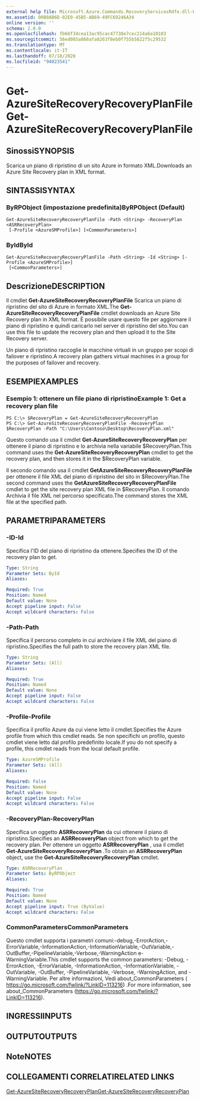 ```yaml
---
external help file: Microsoft.Azure.Commands.RecoveryServicesRdfe.dll-Help.xml
ms.assetid: 00B8AB6D-02E0-45B5-AB69-49FC69246A34
online version: ''
schema: 2.0.0
ms.openlocfilehash: fb66f34cea13ac95cac47738e7cec214a6a10103
ms.sourcegitcommit: 56ed085a868afa8263f8eb0f755b5822f5c29532
ms.translationtype: MT
ms.contentlocale: it-IT
ms.lasthandoff: 07/18/2020
ms.locfileid: "94023541"
---
```

# <span data-ttu-id="c8d56-101">Get-AzureSiteRecoveryRecoveryPlanFile</span><span class="sxs-lookup"><span data-stu-id="c8d56-101">Get-AzureSiteRecoveryRecoveryPlanFile</span></span>

## <span data-ttu-id="c8d56-102">Sinossi</span><span class="sxs-lookup"><span data-stu-id="c8d56-102">SYNOPSIS</span></span>
<span data-ttu-id="c8d56-103">Scarica un piano di ripristino di un sito Azure in formato XML.</span><span class="sxs-lookup"><span data-stu-id="c8d56-103">Downloads an Azure Site Recovery plan in XML format.</span></span>

## <span data-ttu-id="c8d56-104">SINTASSI</span><span class="sxs-lookup"><span data-stu-id="c8d56-104">SYNTAX</span></span>

### <span data-ttu-id="c8d56-105">ByRPObject (impostazione predefinita)</span><span class="sxs-lookup"><span data-stu-id="c8d56-105">ByRPObject (Default)</span></span>
```
Get-AzureSiteRecoveryRecoveryPlanFile -Path <String> -RecoveryPlan <ASRRecoveryPlan>
 [-Profile <AzureSMProfile>] [<CommonParameters>]
```

### <span data-ttu-id="c8d56-106">ById</span><span class="sxs-lookup"><span data-stu-id="c8d56-106">ById</span></span>
```
Get-AzureSiteRecoveryRecoveryPlanFile -Path <String> -Id <String> [-Profile <AzureSMProfile>]
 [<CommonParameters>]
```

## <span data-ttu-id="c8d56-107">Descrizione</span><span class="sxs-lookup"><span data-stu-id="c8d56-107">DESCRIPTION</span></span>
<span data-ttu-id="c8d56-108">Il cmdlet **Get-AzureSiteRecoveryRecoveryPlanFile** Scarica un piano di ripristino del sito di Azure in formato XML.</span><span class="sxs-lookup"><span data-stu-id="c8d56-108">The **Get-AzureSiteRecoveryRecoveryPlanFile** cmdlet downloads an Azure Site Recovery plan in XML format.</span></span>
<span data-ttu-id="c8d56-109">È possibile usare questo file per aggiornare il piano di ripristino e quindi caricarlo nel server di ripristino del sito.</span><span class="sxs-lookup"><span data-stu-id="c8d56-109">You can use this file to update the recovery plan and then upload it to the Site Recovery server.</span></span>

<span data-ttu-id="c8d56-110">Un piano di ripristino raccoglie le macchine virtuali in un gruppo per scopi di failover e ripristino.</span><span class="sxs-lookup"><span data-stu-id="c8d56-110">A recovery plan gathers virtual machines in a group for the purposes of failover and recovery.</span></span>

## <span data-ttu-id="c8d56-111">ESEMPI</span><span class="sxs-lookup"><span data-stu-id="c8d56-111">EXAMPLES</span></span>

### <span data-ttu-id="c8d56-112">Esempio 1: ottenere un file piano di ripristino</span><span class="sxs-lookup"><span data-stu-id="c8d56-112">Example 1: Get a recovery plan file</span></span>
```
PS C:\> $RecoveryPlan = Get-AzureSiteRecoveryRecoveryPlan 
PS C:\> Get-AzureSiteRecoveryRecoveryPlanFile -RecoveryPlan $RecoveryPlan -Path "C:\Users\Contoso\Desktop\RecoveryPlan.xml"
```

<span data-ttu-id="c8d56-113">Questo comando usa il cmdlet **Get-AzureSiteRecoveryRecoveryPlan** per ottenere il piano di ripristino e lo archivia nella variabile $RecoveryPlan.</span><span class="sxs-lookup"><span data-stu-id="c8d56-113">This command uses the **Get-AzureSiteRecoveryRecoveryPlan** cmdlet to get the recovery plan, and then stores it in the $RecoveryPlan variable.</span></span>

<span data-ttu-id="c8d56-114">Il secondo comando usa il cmdlet **GetAzureSiteRecoveryRecoveryPlanFile** per ottenere il file XML del piano di ripristino del sito in $RecoveryPlan.</span><span class="sxs-lookup"><span data-stu-id="c8d56-114">The second command uses the **GetAzureSiteRecoveryRecoveryPlanFile** cmdlet to get the site recovery plan XML file in $RecoveryPlan.</span></span>
<span data-ttu-id="c8d56-115">Il comando Archivia il file XML nel percorso specificato.</span><span class="sxs-lookup"><span data-stu-id="c8d56-115">The command stores the XML file at the specified path.</span></span>

## <span data-ttu-id="c8d56-116">PARAMETRI</span><span class="sxs-lookup"><span data-stu-id="c8d56-116">PARAMETERS</span></span>

### <span data-ttu-id="c8d56-117">-ID</span><span class="sxs-lookup"><span data-stu-id="c8d56-117">-Id</span></span>
<span data-ttu-id="c8d56-118">Specifica l'ID del piano di ripristino da ottenere.</span><span class="sxs-lookup"><span data-stu-id="c8d56-118">Specifies the ID of the recovery plan to get.</span></span>

```yaml
Type: String
Parameter Sets: ById
Aliases: 

Required: True
Position: Named
Default value: None
Accept pipeline input: False
Accept wildcard characters: False
```

### <span data-ttu-id="c8d56-119">-Path</span><span class="sxs-lookup"><span data-stu-id="c8d56-119">-Path</span></span>
<span data-ttu-id="c8d56-120">Specifica il percorso completo in cui archiviare il file XML del piano di ripristino.</span><span class="sxs-lookup"><span data-stu-id="c8d56-120">Specifies the full path to store the recovery plan XML file.</span></span>

```yaml
Type: String
Parameter Sets: (All)
Aliases: 

Required: True
Position: Named
Default value: None
Accept pipeline input: False
Accept wildcard characters: False
```

### <span data-ttu-id="c8d56-121">-Profile</span><span class="sxs-lookup"><span data-stu-id="c8d56-121">-Profile</span></span>
<span data-ttu-id="c8d56-122">Specifica il profilo Azure da cui viene letto il cmdlet.</span><span class="sxs-lookup"><span data-stu-id="c8d56-122">Specifies the Azure profile from which this cmdlet reads.</span></span>
<span data-ttu-id="c8d56-123">Se non specifichi un profilo, questo cmdlet viene letto dal profilo predefinito locale.</span><span class="sxs-lookup"><span data-stu-id="c8d56-123">If you do not specify a profile, this cmdlet reads from the local default profile.</span></span>

```yaml
Type: AzureSMProfile
Parameter Sets: (All)
Aliases: 

Required: False
Position: Named
Default value: None
Accept pipeline input: False
Accept wildcard characters: False
```

### <span data-ttu-id="c8d56-124">-RecoveryPlan</span><span class="sxs-lookup"><span data-stu-id="c8d56-124">-RecoveryPlan</span></span>
<span data-ttu-id="c8d56-125">Specifica un oggetto **ASRRecoveryPlan** da cui ottenere il piano di ripristino.</span><span class="sxs-lookup"><span data-stu-id="c8d56-125">Specifies an **ASRRecoveryPlan** object from which to get the recovery plan.</span></span>
<span data-ttu-id="c8d56-126">Per ottenere un oggetto **ASRRecoveryPlan** , usa il cmdlet **Get-AzureSiteRecoveryRecoveryPlan** .</span><span class="sxs-lookup"><span data-stu-id="c8d56-126">To obtain an **ASRRecoveryPlan** object, use the **Get-AzureSiteRecoveryRecoveryPlan** cmdlet.</span></span>

```yaml
Type: ASRRecoveryPlan
Parameter Sets: ByRPObject
Aliases: 

Required: True
Position: Named
Default value: None
Accept pipeline input: True (ByValue)
Accept wildcard characters: False
```

### <span data-ttu-id="c8d56-127">CommonParameters</span><span class="sxs-lookup"><span data-stu-id="c8d56-127">CommonParameters</span></span>
<span data-ttu-id="c8d56-128">Questo cmdlet supporta i parametri comuni:-debug,-ErrorAction,-ErrorVariable,-InformationAction,-InformationVariable,-OutVariable,-OutBuffer,-PipelineVariable,-Verbose,-WarningAction e-WarningVariable.</span><span class="sxs-lookup"><span data-stu-id="c8d56-128">This cmdlet supports the common parameters: -Debug, -ErrorAction, -ErrorVariable, -InformationAction, -InformationVariable, -OutVariable, -OutBuffer, -PipelineVariable, -Verbose, -WarningAction, and -WarningVariable.</span></span> <span data-ttu-id="c8d56-129">Per altre informazioni, Vedi about_CommonParameters ( https://go.microsoft.com/fwlink/?LinkID=113216) .</span><span class="sxs-lookup"><span data-stu-id="c8d56-129">For more information, see about_CommonParameters (https://go.microsoft.com/fwlink/?LinkID=113216).</span></span>

## <span data-ttu-id="c8d56-130">INGRESSI</span><span class="sxs-lookup"><span data-stu-id="c8d56-130">INPUTS</span></span>

## <span data-ttu-id="c8d56-131">OUTPUT</span><span class="sxs-lookup"><span data-stu-id="c8d56-131">OUTPUTS</span></span>

## <span data-ttu-id="c8d56-132">Note</span><span class="sxs-lookup"><span data-stu-id="c8d56-132">NOTES</span></span>

## <span data-ttu-id="c8d56-133">COLLEGAMENTI CORRELATI</span><span class="sxs-lookup"><span data-stu-id="c8d56-133">RELATED LINKS</span></span>

[<span data-ttu-id="c8d56-134">Get-AzureSiteRecoveryRecoveryPlan</span><span class="sxs-lookup"><span data-stu-id="c8d56-134">Get-AzureSiteRecoveryRecoveryPlan</span></span>](./Get-AzureSiteRecoveryRecoveryPlan.md)


